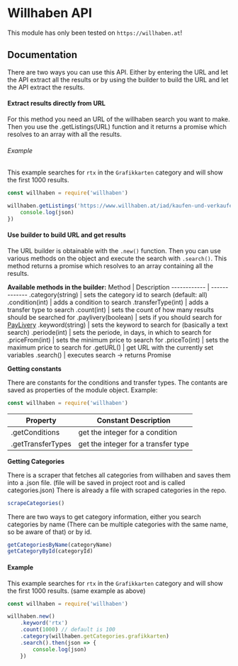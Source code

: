 # Willhaben API
This module has only been tested on `https://willhaben.at`!

## Documentation
There are two ways you can use this API.
Either by entering the URL and let the API extract all the results or by using the builder to build the URL and let the API extract the results.


#### Extract results directly from URL
For this method you need an URL of the willhaben search you want to make. Then you use the .getListings(URL) function and it returns a promise which resolves to an array with all the results.

###### Example
This example searches for `rtx` in the `Grafikkarten` category and will show the first 1000 results.
```javascript
const willhaben = require('willhaben')

willhaben.getListings('https://www.willhaben.at/iad/kaufen-und-verkaufen/marktplatz/pc-komponenten/-5882?keyword=rtx&rows=100').then(json => {
    console.log(json)
})
```


#### Use builder to build URL and get results
The URL builder is obtainable with the `.new()` function. Then you can use various methods on the object and execute the search with `.search()`. This method returns a promise which resolves to an array containing all the results.

**Available methods in the builder:**
Method | Description
------------ | -------------
.category(string) | sets the category id to search (default: all)
.condition(int) | adds a condition to search
.transferType(int) | adds a transfer type to search
.count(int) | sets the count of how many results should be searched for
.paylivery(boolean) | sets if you should search for [PayLivery](https://hilfe.willhaben.at/hc/de/categories/360002297680-PayLivery-Online-Zahlung-und-Versand)
.keyword(string) | sets the keyword to search for (basically a text search)
.periode(int) | sets the periode, in days, in which to search for
.priceFrom(int) | sets the minimum price to search for
.priceTo(int) | sets the maximum price to search for
.getURL() | get URL with the currently set variables
.search() | executes search -> returns Promise

**Getting constants**

There are constants for the conditions and transfer types. The contants are saved as properties of the module object. Example:
```javascript
const willhaben = require('willhaben')
```
Property | Constant Description
------------ | -------------
.getConditions | get the integer for a condition
.getTransferTypes | get the integer for a transfer type

**Getting Categories**

There is a scraper that fetches all categories from willhaben and saves them into a .json file. (file will be saved in project root and is called categories.json) There is already a file with scraped categories in the repo.

```javascript
scrapeCategories()
```

There are two ways to get category information, either you search categories by name (There can be multiple categories with the same name, so be aware of that) or by id.

```javascript
getCategoriesByName(categoryName)
getCategoryById(categoryId)
```

#### Example
This example searches for `rtx` in the `Grafikkarten` category and will show the first 1000 results. (same example as above)
```javascript
const willhaben = require('willhaben')

willhaben.new()
    .keyword('rtx')
    .count(1000) // default is 100
    .category(willhaben.getCategories.grafikkarten)
    .search().then(json => {
        console.log(json)
    })
```